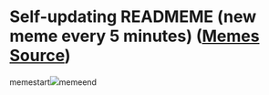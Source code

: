 # Self-updating READMEME (new meme every 5 minutes) ([Memes Source](https://bramses.notion.site/a49c1e962b7646879176ac3b327b6533?v=4d1eda54b170483cb03a40f257231764))

memestart![](https://www.notion.so/image/https%3A%2F%2Fs3-us-west-2.amazonaws.com%2Fsecure.notion-static.com%2Faeabf172-a2fd-4349-bf33-256c3e7983be%2FE05309F7-7742-4FA4-99D2-9EFB1ED8916B.jpeg?table=block&id=da6fc8f5-49f9-45a4-8ffd-001f9888659d&cache=v2)memeend
